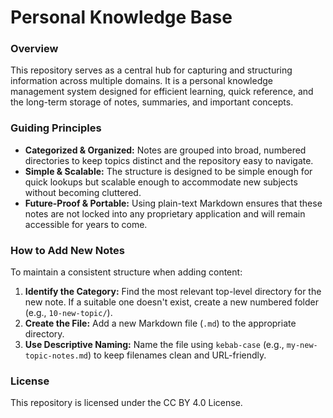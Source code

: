 # Personal Knowledge Base

### Overview

This repository serves as a central hub for capturing and structuring information across multiple domains. It is a personal knowledge management system designed for efficient learning, quick reference, and the long-term storage of notes, summaries, and important concepts.

### Guiding Principles

- **Categorized & Organized:** Notes are grouped into broad, numbered directories to keep topics distinct and the repository easy to navigate.
- **Simple & Scalable:** The structure is designed to be simple enough for quick lookups but scalable enough to accommodate new subjects without becoming cluttered.
- **Future-Proof & Portable:** Using plain-text Markdown ensures that these notes are not locked into any proprietary application and will remain accessible for years to come.

### How to Add New Notes

To maintain a consistent structure when adding content:

1.  **Identify the Category:** Find the most relevant top-level directory for the new note. If a suitable one doesn't exist, create a new numbered folder (e.g., `10-new-topic/`).
2.  **Create the File:** Add a new Markdown file (`.md`) to the appropriate directory.
3.  **Use Descriptive Naming:** Name the file using `kebab-case` (e.g., `my-new-topic-notes.md`) to keep filenames clean and URL-friendly.

### License

This repository is licensed under the CC BY 4.0 License.

